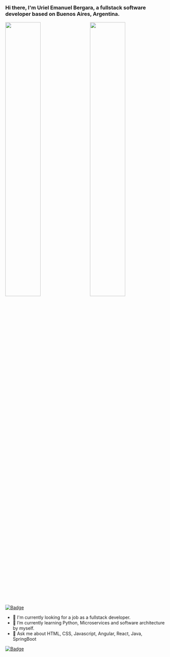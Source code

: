 ### Hi there, I'm Uriel Emanuel Bergara, a fullstack software developer based on Buenos Aires, Argentina.

<img align="right" width="47%" src="https://github-readme-stats.vercel.app/api?username=urielemak&show_icons=true&theme=gotham" />

<img align="left" width="47%" src="https://github-readme-stats.vercel.app/api/top-langs/?username=urielemak&layout=compact&show_icons=true&theme=gotham" />

[![Badge](https://widget.realdeveloper.pro/api/badge?title=Languages%20and%20Framework&badges=JavaScript,React,Redux,TaildwindCss,Boostrap,Node.js,SpringBoot,Hibernate,OSGI)](https://github.com/kijepark)

- :office: I'm currently looking for a job as a fullstack developer.
- 🌱 I’m currently learning Python, Microservices and software architecture by myself.
- 💬 Ask me about HTML, CSS, Javascript, Angular, React, Java, SpringBoot

[![Badge](https://widget.realdeveloper.pro/api/badge?title=Databases%20and%20Devops&badges=Linux,MySQL,SQLite,H2,Git,GithubActions,Jenkins,Docker)](https://github.com/kijepark)
